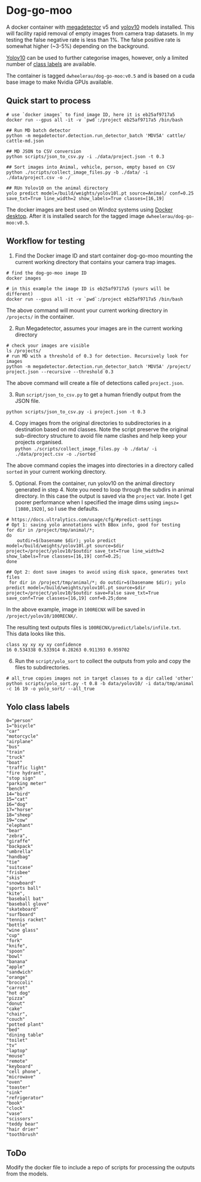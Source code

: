 # Dog-go-moo
A docker container with [megadetector](https://github.com/microsoft/CameraTraps/blob/main/megadetector.md) 
v5 and [yolov10](https://github.com/THU-MIG/yolov10) models installed. 
This will facility rapid removal of 
empty images from camera trap datasets. In my testing the 
false negative rate is less than 1%. The false positive rate 
is somewhat higher (~3-5%) depending on the
background.  

[Yolov10](https://github.com/THU-MIG/yolov10) can be used 
to further categorise images,
however, only a limited number of 
[class labels](#yolo-class-labels) are
available. 

The container is tagged `dwheelerau/dog-go-moo:v0.5` and
is based on a cuda base image to make Nvidia GPUs available.  

## Quick start to process
```
# use `docker images` to find image ID, here it is eb25af9717a5
docker run --gpus all -it -v `pwd`:/project eb25af9717a5 /bin/bash

## Run MD batch detector
python -m megadetector.detection.run_detector_batch 'MDV5A' cattle/ cattle-md.json

## MD JSON to CSV conversion  
python scripts/json_to_csv.py -i ./data/project.json -t 0.3   

## Sort images into Animal, vehicle, person, empty based on CSV
python ./scripts/collect_image_files.py -b ./data/ -i ./data/project.csv -o ./

## RUn Yolov10 on the animal directory  
yolo predict model=/build/weights/yolov10l.pt source=Animal/ conf=0.25 save_txt=True line_width=2 show_labels=True classes=[16,19]
```

The docker images are best used on Windoz systems using
[Docker desktop](https://www.docker.com/products/docker-desktop/). 
After it is installed search for the tagged image 
`dwheelerau/dog-go-moo:v0.5`.  

## Workflow for testing
1. Find the Docker image ID and start container dog-go-moo mounting the current
working directory that contains your camera trap images.  
```
# find the dog-go-moo image ID
docker images

# in this example the image ID is eb25af9717a5 (yours will be different)
docker run --gpus all -it -v `pwd`:/project eb25af9717a5 /bin/bash
```
The above command will mount your current working directory in `/projects/` 
in the container.  

2. Run Megadetector, assumes your images are in the current working 
directory      
```
# check your images are visible
ls /projects/
# run MD with a threshold of 0.3 for detection. Recursively look for images 
python -m megadetector.detection.run_detector_batch 'MDV5A' /project/ project.json --recursive --threshold 0.3  
```
The above command will create a file of detections called `project.json`.    

3. Run `script/json_to_csv.py` to get a human friendly output from the JSON 
file.  

`python scripts/json_to_csv.py -i project.json -t 0.3`   

4. Copy images from the original directories to subdirectories in a destination based on md classes. Note the script preserve the original sub-directory 
structure to avoid file name clashes and help keep your projects organised.   
`python ./scripts/collect_image_files.py -b ./data/ -i ./data/project.csv -o ./sorted`

The above command copies the images into directories in a directory called
`sorted` in your current working directory.  

5. Optional. From the container, run yolov10 on the animal directory generated
in step 4. Note you need to loop 
through the subdirs in animal directory. In this case the output is saved via 
the `project` var. Inote I get poorer performance when I specified the image 
dims using `imgsz=[1080,1920]`, so I use the defaults.    

```
# https://docs.ultralytics.com/usage/cfg/#predict-settings
# Opt 1: saving yolo annotations with BBox info, good for testing
for dir in /project/tmp/animal/*; 
do 
	outdir=$(basename $dir); yolo predict model=/build/weights/yolov10l.pt source=$dir project=/project/yolov10/$outdir save_txt=True line_width=2 show_labels=True classes=[16,19] conf=0.25;
done

## Opt 2: dont save images to avoid using disk space, generates text files  
 for dir in /project/tmp/animal/*; do outdir=$(basename $dir); yolo predict model=/build/weights/yolov10l.pt source=$dir project=/project/yolov10/$outdir save=False save_txt=True save_conf=True classes=[16,19] conf=0.25;done
```
In the above example, image in `100RECNX` will be saved in 
`/project/yolov10/100RECNX/`.  

The resulting text outputs files is `100RECNX/predict/labels/infile.txt`.  
This data looks like this.   
```
class xy xy xy xy confidence
16 0.534338 0.533914 0.28263 0.911393 0.959702
```

6. Run the `script/yolo_sort` to collect the outputs from yolo and copy the 
files to subdirectories.   
```
# all_true copies images not in target classes to a dir called 'other'
python scripts/yolo_sort.py -t 0.8 -b data/yolov10/ -i data/tmp/animal -c 16 19 -o yolo_sort/ --all_true
```
## Yolo class labels
```
0="person"
1="bicycle"
"car"
"motorcycle"
"airplane"
"bus"
"train"
"truck"
"boat"
"traffic light"
"fire hydrant",
"stop sign"
"parking meter"
"bench"
14="bird"
15="cat"
16="dog"
17="horse"
18="sheep"
19="cow"
"elephant"
"bear"
"zebra",
"giraffe"
"backpack"
"umbrella"
"handbag"
"tie"
"suitcase"
"frisbee"
"skis"
"snowboard"
"sports ball"
"kite",
"baseball bat"
"baseball glove"
"skateboard"
"surfboard"
"tennis racket"
"bottle"
"wine glass"
"cup"
"fork"
"knife",
"spoon"
"bowl"
"banana"
"apple"
"sandwich"
"orange"
"broccoli"
"carrot"
"hot dog"
"pizza"
"donut"
"cake"
"chair",
"couch"
"potted plant"
"bed"
"dining table"
"toilet"
"tv"
"laptop"
"mouse"
"remote"
"keyboard"
"cell phone",
"microwave"
"oven"
"toaster"
"sink"
"refrigerator"
"book"
"clock"
"vase"
"scissors"
"teddy bear"
"hair drier"
"toothbrush"
```


## ToDo  
Modify the docker file to include a repo of scripts for processing the outputs from the models.  

